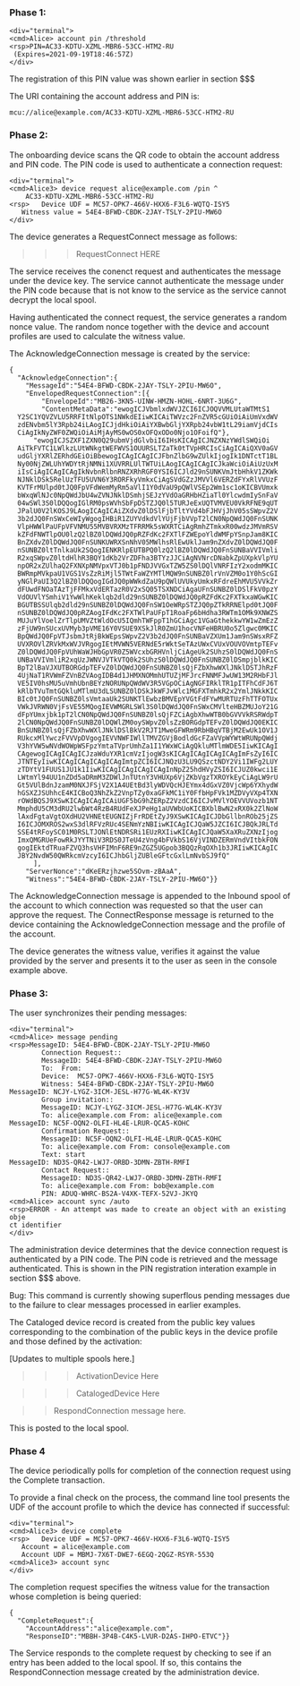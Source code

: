 
### Phase 1:


~~~~
<div="terminal">
<cmd>Alice> account pin /threshold
<rsp>PIN=AC33-KDTU-XZML-MBR6-53CC-HTM2-RU
 (Expires=2021-09-19T18:46:57Z)
</div>
~~~~

The registration of this PIN value was shown earlier in section $$$

The URI containing the account address and PIN is:

~~~~
mcu://alice@example.com/AC33-KDTU-XZML-MBR6-53CC-HTM2-RU
~~~~

### Phase 2:

The onboarding device scans the QR code to obtain the account address and PIN code.
The PIN code is used to authenticate a connection request:


~~~~
<div="terminal">
<cmd>Alice3> device request alice@example.com /pin ^
    AC33-KDTU-XZML-MBR6-53CC-HTM2-RU
<rsp>   Device UDF = MC57-OPK7-466V-HXX6-F3L6-WQTQ-ISY5
   Witness value = 54E4-BFWD-CBDK-2JAY-TSLY-2PIU-MW6O
</div>
~~~~

The device generates a RequestConnect message as follows:


>>> RequestConnect  HERE

The service receives the conenct request and authenticates the message under the
device key. The service cannot authenticate the message under the PIN code because
that is not know to the service as the service cannot decrypt the local spool.

Having authenticated the connect request, the service generates a random nonce value.
The random nonce together with the device and account profiles are used to calculate
the witness value.

The AcknowledgeConnection message is created by the service:

~~~~
{
  "AcknowledgeConnection":{
    "MessageId":"54E4-BFWD-CBDK-2JAY-TSLY-2PIU-MW6O",
    "EnvelopedRequestConnection":[{
        "EnvelopeId":"MB26-3KN5-UINW-HMZN-HOHL-6NRT-3U6G",
        "ContentMetaData":"ewogICJVbmlxdWVJZCI6ICJOQVVMLUtaWTMtS1
  Y2SC1YQVZVLU5RRFItNlpOTS1NWkdEIiwKICAiTWVzc2FnZVR5cGUiOiAiUmVxdWV
  zdENvbm5lY3Rpb24iLAogICJjdHkiOiAiYXBwbGljYXRpb24vbW1tL29iamVjdCIs
  CiAgIkNyZWF0ZWQiOiAiMjAyMS0wOS0xOFQxODo0Njo1OFoifQ"},
      "ewogICJSZXF1ZXN0Q29ubmVjdGlvbiI6IHsKICAgICJNZXNzYWdlSWQiOi
  AiTkFVTC1LWlkzLUtWNkgtWEFWVS1OUURSLTZaTk0tTVpHRCIsCiAgICAiQXV0aGV
  udGljYXRlZERhdGEiOiBbewogICAgICAgICJFbnZlbG9wZUlkIjogIk1DNTctT1BL
  Ny00NjZWLUhYWDYtRjNMNi1XUVRRLUlTWTUiLAogICAgICAgICJkaWciOiAiUzUxM
  iIsCiAgICAgICAgIkNvbnRlbnRNZXRhRGF0YSI6ICJld29nSUNKVmJtbHhkV1ZKWk
  NJNklDSk5RelUzTFU5UVN6Y3RORFkyVmkxCiAgSVdGZzJMVVl6VERZdFYxRlVVUzF
  KVTFrMUlpd0tJQ0FpVFdWemMyRm5aVlI1Y0dVaU9pQWlVSEp2Wm1sc1oKICBVUmxk
  bWxqWlNJc0NpQWdJbU4wZVNJNklDSmhjSEJzYVdOaGRHbHZiaTl0YlcwdmIySnFaV
  04wSWl3S0lDQQogIGlRM0psWVhSbFpDSTZJQ0l5TURJeExUQTVMVEU0VkRFNE9qUT
  JPalU0V2lKOSJ9LAogICAgICAiZXdvZ0lDSlFjbTltYVd4bFJHVjJhV05sSWpvZ2V
  3b2dJQ0FnSWxCeWIyWgogIHBiR1ZUYVdkdVlYUjFjbVVpT2lCN0NpQWdJQ0FnSUNK
  VlpHWWlPaUFpVFVNMU55MVBVRXMzTFRRMk5sWXRTCiAgRmhZTmkxR00wdzJMVmRSV
  kZFdFNWTlpOU0lzQ2lBZ0lDQWdJQ0pRZFdKc2FXTlFZWEpoYldWMFpYSnpJam8KIC
  BnZXdvZ0lDQWdJQ0FnSUNKUWRXSnNhV05MWlhsRlEwUklJam9nZXdvZ0lDQWdJQ0F
  nSUNBZ0ltTnlkaUk2SQogIENKRlpEUTBPQ0lzQ2lBZ0lDQWdJQ0FnSUNBaVVIVmli
  R2xqSWpvZ0ltdHlhR3BQY1dKb2VrZDFha3BTYzJJCiAgNVNrcDNabkZpUXpkVlpYU
  npOR2xZUlhaQ2FXNXpNMVpxVTJ0b1pFNDJVVGxTZW5ZS0lDQlVNRFIzY2xodmMKIC
  BWRmpMVkpaU1VGS1VsZzRiMjl5TWtFaWZYMTlMQW9nSUNBZ0lrVnVZM0o1Y0hScGI
  yNGlPaUI3Q2lBZ0lDQQogIGdJQ0pWWkdZaU9pQWlUVUkyUmkxRFdreEhMVU5VVkZr
  dFUwdFNOaTAzTjFFMkxVdERTazR0V2xSQ05TSXNDCiAgaUFnSUNBZ0lDSlFkV0pzY
  VdOUVlYSmhiV1YwWlhKeklqb2dld29nSUNBZ0lDQWdJQ0pRZFdKc2FXTkxaWGwKIC
  BGUTBSSUlqb2dld29nSUNBZ0lDQWdJQ0FnSW1OeWRpSTZJQ0pZTkRRNElpd0tJQ0F
  nSUNBZ0lDQWdJQ0pRZAogIFdKc2FXTWlPaUFpT1RoaFp6bHdha3RWTm1OMk9XNWZS
  MUJuYlVoelZrTlpUMVZtWldOcU5IQmhTWFppT1hGCiAgc1VGaGthekkwYW1wZmEzZ
  zFjUW9nSUcxUVMyb3pVME16Y0VSUE9XSkJlR0ZmU1hocVNFeHBRU0o5Zlgwc0MKIC
  BpQWdJQ0FpVTJsbmJtRjBkWEpsSWpvZ2V3b2dJQ0FnSUNBaVZXUm1Jam9nSWsxRFZ
  UVXROVlZRVkMxWVJVRgogIEtMVWN5VERNdE5rWktSeTAzUWxCVUxVOUVOVmtpTEFv
  Z0lDQWdJQ0FpVUhWaWJHbGpVR0Z5WVcxbGRHVnljCiAgeUk2SUhzS0lDQWdJQ0FnS
  UNBaVVIVmliR2xqUzJWNVJVTkVTQ0k2SUhzS0lDQWdJQ0FnSUNBZ0lDSmpjblkKIC
  BpT2lBaVJXUTBORGdpTEFvZ0lDQWdJQ0FnSUNBZ0lsQjFZbXhwWXlJNklDSTJhRzF
  4UjNaT1RVWmFZVnBZVAogIDB4d1JHMXNOMmhUTUZjMFJrcFNNMFJwUW13M2RHbFJl
  VE5IV0hsMU5uVmhUbnBEYzNORUNpQWdWV3R5VGpOCiAgNGFIRklTR1pITFhCdFJ6T
  kRlbTVuTmtGQkluMTlmU3dLSUNBZ0lDSkJkWFJvWlc1MGFXTmhkR2x2YmlJNkkKIC
  BIc0tJQ0FnSUNBZ0lsVmtaaUk2SUNKTlEwbzBMVEpYVGtFdFYwMURTUzFhTTFOTUx
  VWkJVRWN0VjFsVE55MQogIEVWMGRLSWl3S0lDQWdJQ0FnSWxCMVlteHBZMUJoY21G
  dFpYUmxjbk1pT2lCN0NpQWdJQ0FnSUNBZ0lsQjFZCiAgbXhwWTB0bGVVVkRSRWdpT
  2lCN0NpQWdJQ0FnSUNBZ0lDQWlZM0oySWpvZ0lsZzBORGdpTEFvZ0lDQWdJQ0EKIC
  BnSUNBZ0lsQjFZbXhwWXlJNklDSlBkV2RJT1MweGFWRm9RbHBqVTBjM2EwUk1OV1J
  RUkcxMlYwczFVVVpDVgogIEVVNWFIWllTMVZGVjBodldGcFZaVVpWYWtWRUNpQWdj
  V3hYVW5wNVdWOWpWSFpzYmtaTVprUmhZa1I1YWxWCiAgQkluMTlmWDE5IiwKICAgI
  CAgewogICAgICAgICJzaWduYXR1cmVzIjogW3sKICAgICAgICAgICAgImFsZyI6IC
  JTNTEyIiwKICAgICAgICAgICAgImtpZCI6ICJNQzU3LU9QSzctNDY2Vi1IWFg2LUY
  zTDYtV1FUUS1JU1k1IiwKICAgICAgICAgICAgInNpZ25hdHVyZSI6ICJUZ0kwci1E
  LWtmYl94UU1nZDd5aDRmM3ZDWlJnTUtnY3VHUXp6VjZKbVgzTXROYkEyCiAgLW9rU
  Gt5VUlBdnJzamM0NXJFSjV2X1A4UEtBd3lyWDVQcHJEYmx4dGxVZ0VjcWp6YXhydW
  hGSXZJSUhhcE4KICBoQ3NhZkZ2VnpTZy0xaGFkMC1iY0FfbHpFVk1MZDVyVXp4TXN
  rOWdBQSJ9XSwKICAgICAgICAiUGF5bG9hZERpZ2VzdCI6ICJvMVlYOEVVUVozb1NT
  MmphdU5CM3dRU2lwbWt4RzB4RUdFeXJPeHg1aUVWbUoKICBXblBwN2xRX0k2ZlNoW
  lAxdFgtaVgtOXdHU2VHNEtEUGNIZjFrRDEtZyJ9XSwKICAgICJDbGllbnROb25jZS
  I6ICJOMXROS2wxS3dlRFVzRUc4SENmYzNBIiwKICAgICJQaW5JZCI6ICJBQkJRLTd
  SSE4tRFoySC01M0RSLTJONlEtNDRSRi1EUzRXIiwKICAgICJQaW5XaXRuZXNzIjog
  ImxQMGRUeFowRkJYYTNiV3RDS0JTeU4zVng4bFVkbS16VjVINDZERmVndVItbkFON
  gogIEktdTRuaFZVQ3hsVHFIMnF6RE9nZGZ5UGpob3BQQzRqOXh1b3JRIiwKICAgIC
  JBY2NvdW50QWRkcmVzcyI6ICJhbGljZUBleGFtcGxlLmNvbSJ9fQ"
      ],
    "ServerNonce":"dKeERzjhzwe5SOvm-zBAaA",
    "Witness":"54E4-BFWD-CBDK-2JAY-TSLY-2PIU-MW6O"}}
~~~~

The AcknowledgeConnection message is appended to the Inbound spool of the account
to which connection was requested so that the user can approve the request. The
ConnectResponse message is returned to the device containing the AcknowledgeConnection 
message and the profile of the account.

The device generates the witness value, verifies it against the value provided by the server
and presents it to the user as seen in the console example above.

### Phase 3:

The user synchronizes their pending messages:


~~~~
<div="terminal">
<cmd>Alice> message pending
<rsp>MessageID: 54E4-BFWD-CBDK-2JAY-TSLY-2PIU-MW6O
        Connection Request::
        MessageID: 54E4-BFWD-CBDK-2JAY-TSLY-2PIU-MW6O
        To:  From: 
        Device:  MC57-OPK7-466V-HXX6-F3L6-WQTQ-ISY5
        Witness: 54E4-BFWD-CBDK-2JAY-TSLY-2PIU-MW6O
MessageID: NCJY-LYGZ-3ICM-JESL-H77G-WL4K-KY3V
        Group invitation::
        MessageID: NCJY-LYGZ-3ICM-JESL-H77G-WL4K-KY3V
        To: alice@example.com From: alice@example.com
MessageID: NC5F-OQN2-OLFI-HL4E-LRUR-QCA5-KOHC
        Confirmation Request::
        MessageID: NC5F-OQN2-OLFI-HL4E-LRUR-QCA5-KOHC
        To: alice@example.com From: console@example.com
        Text: start
MessageID: ND3S-QR42-LWJ7-ORBD-3DMN-ZBTH-RMFI
        Contact Request::
        MessageID: ND3S-QR42-LWJ7-ORBD-3DMN-ZBTH-RMFI
        To: alice@example.com From: bob@example.com
        PIN: ADUQ-WHRC-BS2A-V4XK-TEFX-52VJ-JKYQ
<cmd>Alice> account sync /auto
<rsp>ERROR - An attempt was made to create an object with an existing obje
ct identifier
</div>
~~~~

The administration device determines that the device connection request is authenticated
by a PIN code. The PIN code is retrieved and the message authenticated. This is shown in
the PIN registration interation example in section $$$ above.


Bug: This command is currently showing superflous pending messages due to the failure to
clear messages processed in earlier examples.

The Cataloged device record is created from the public key values corresponding to the
combination of the public keys in the device profile and those defined by the activation:


[Updates to multiple spools here.]

>>> ActivationDevice Here

>>> CatalogedDevice Here


>> RespondConnection message here.

This is posted to the local spool.


### Phase 4

The device periodically polls for completion of the connection request using the
Complete transaction.

To provide a final check on the process, the command line tool presents the UDF of 
the account profile to which the device has connected if successful:


~~~~
<div="terminal">
<cmd>Alice3> device complete
<rsp>   Device UDF = MC57-OPK7-466V-HXX6-F3L6-WQTQ-ISY5
   Account = alice@example.com
   Account UDF = MBMJ-7X6T-DWE7-6EGQ-2QGZ-RSYR-553Q
<cmd>Alice3> account sync
</div>
~~~~

The completion request specifies the witness value for the transaction whose completion
is being queried:


~~~~
{
  "CompleteRequest":{
    "AccountAddress":"alice@example.com",
    "ResponseID":"MBBH-3P4B-C4K5-LVUR-D2AS-IHPO-ETVC"}}
~~~~


The Service responds to the complete request by checking to see if an entry has been 
added to the local spool. If so, this contains the RespondConnection message 
created by the administration device.

